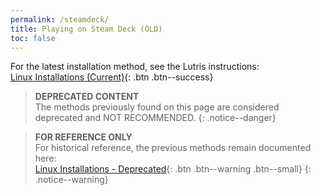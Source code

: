```yaml
---
permalink: /steamdeck/
title: Playing on Steam Deck (OLD)
toc: false
---
```


For the latest installation method, see the Lutris instructions:<br/>
[Linux Installations (Current)](../linux/){: .btn .btn--success}

> **DEPRECATED CONTENT**<br/>
> The methods previously found on this page are considered deprecated and NOT RECOMMENDED.
{: .notice--danger}

> **FOR REFERENCE ONLY**<br/>
> For historical reference, the previous methods remain documented here:<br/>
> [Linux Installations - Deprecated](/linux-deprecated){: .btn .btn--warning .btn--small}
{: .notice--warning}
